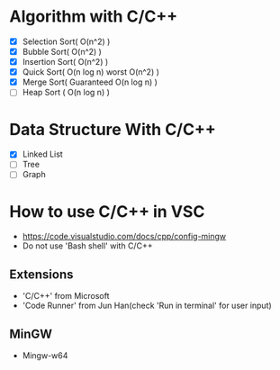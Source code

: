 # Algorithm with C/C++

- [x] Selection Sort( O(n^2) )
- [x] Bubble Sort( O(n^2) )
- [x] Insertion Sort( O(n^2) )
- [x] Quick Sort( O(n log n) worst O(n^2) )
- [x] Merge Sort( Guaranteed O(n log n) )
- [ ] Heap Sort ( O(n log n) )

# Data Structure With C/C++

- [x] Linked List
- [ ] Tree
- [ ] Graph

# How to use C/C++ in VSC
- https://code.visualstudio.com/docs/cpp/config-mingw
- Do not use 'Bash shell' with C/C++

## Extensions
- 'C/C++' from Microsoft
- 'Code Runner' from Jun Han(check 'Run in terminal' for user input)

## MinGW
- Mingw-w64
